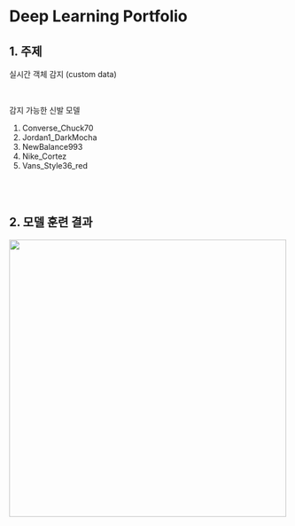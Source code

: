 # **Deep Learning Portfolio**

## 1. 주제
실시간 객체 감지 (custom data)

<br>

감지 가능한 신발 모델
1. Converse_Chuck70
2. Jordan1_DarkMocha
3. NewBalance993
4. Nike_Cortez
5. Vans_Style36_red

<br>
<br>

## 2. 모델 훈련 결과
<img src="https://user-images.githubusercontent.com/82884493/121319263-fe85b000-c946-11eb-9d23-1870018cd91c.png" width="500" height="500">

